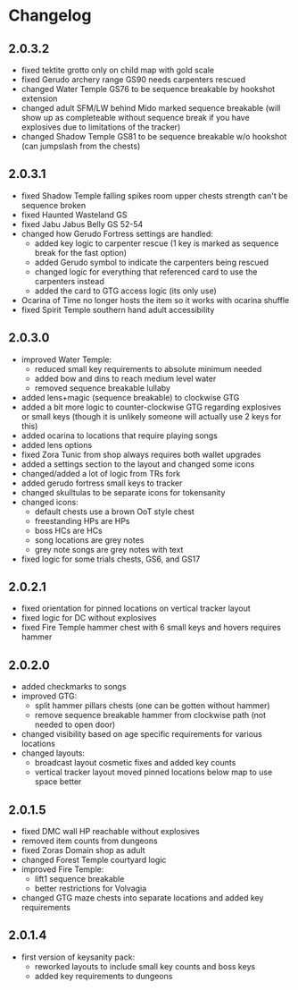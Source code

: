 # Changelog

## 2.0.3.2

- fixed tektite grotto only on child map with gold scale
- fixed Gerudo archery range GS90 needs carpenters rescued
- changed Water Temple GS76 to be sequence breakable by hookshot extension
- changed adult SFM/LW behind Mido marked sequence breakable (will show up as completeable without sequence break if you have explosives due to limitations of the tracker)
- changed Shadow Temple GS81 to be sequence breakable w/o hookshot (can jumpslash from the chests)

## 2.0.3.1

- fixed Shadow Temple falling spikes room upper chests strength can't be sequence broken
- fixed Haunted Wasteland GS
- fixed Jabu Jabus Belly GS 52-54
- changed how Gerudo Fortress settings are handled:
  - added key logic to carpenter rescue (1 key is marked as sequence break for the fast option)
  - added Gerudo symbol to indicate the carpenters being rescued
  - changed logic for everything that referenced card to use the carpenters instead
  - added the card to GTG access logic (its only use)
- Ocarina of Time no longer hosts the item so it works with ocarina shuffle
- fixed Spirit Temple southern hand adult accessibility

## 2.0.3.0

- improved Water Temple:
  - reduced small key requirements to absolute minimum needed
  - added bow and dins to reach medium level water
  - removed sequence breakable lullaby
- added lens+magic (sequence breakable) to clockwise GTG
- added a bit more logic to counter-clockwise GTG regarding explosives or small keys (though it is unlikely someone will actually use 2 keys for this)
- added ocarina to locations that require playing songs
- added lens options
- fixed Zora Tunic from shop always requires both wallet upgrades
- added a settings section to the layout and changed some icons
- changed/added a lot of logic from TRs fork
- added gerudo fortress small keys to tracker
- changed skulltulas to be separate icons for tokensanity
- changed icons:
  - default chests use a brown OoT style chest
  - freestanding HPs are HPs
  - boss HCs are HCs
  - song locations are grey notes
  - grey note songs are grey notes with text
- fixed logic for some trials chests, GS6, and GS17

## 2.0.2.1

- fixed orientation for pinned locations on vertical tracker layout
- fixed logic for DC without explosives
- fixed Fire Temple hammer chest with 6 small keys and hovers requires hammer

## 2.0.2.0

- added checkmarks to songs
- improved GTG:
  - split hammer pillars chests (one can be gotten without hammer)
  - remove sequence breakable hammer from clockwise path (not needed to open door)
- changed visibility based on age specific requirements for various locations
- changed layouts:
  - broadcast layout cosmetic fixes and added key counts
  - vertical tracker layout moved pinned locations below map to use space better

## 2.0.1.5

- fixed DMC wall HP reachable without explosives
- removed item counts from dungeons
- fixed Zoras Domain shop as adult
- changed Forest Temple courtyard logic
- improved Fire Temple:
  - lift1 sequence breakable
  - better restrictions for Volvagia
- changed GTG maze chests into separate locations and added key requirements

## 2.0.1.4

- first version of keysanity pack:
  - reworked layouts to include small key counts and boss keys
  - added key requirements to dungeons